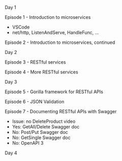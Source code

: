 Day 1

Episode 1 - Introduction to microservices
- VSCode
- net/http, ListenAndServe, HandleFunc, ...

Episode 2 - Introduction to microservices, continued

Day 2

Episode 3 - RESTful services

Episode 4 - More RESTful services

Day 3

Episode 5 - Gorilla framework for RESTful APIs

Episode 6 - JSON Validation

Episode 7 - Documenting RESTful APIs with Swagger
- Issue: no DeleteProduct video
- Yes: GetAll/Delete Swagger doc
- No: Post/Put Swagger doc
- No: GetSingle Swagger doc
- No: OpenAPI 3

Day 4


